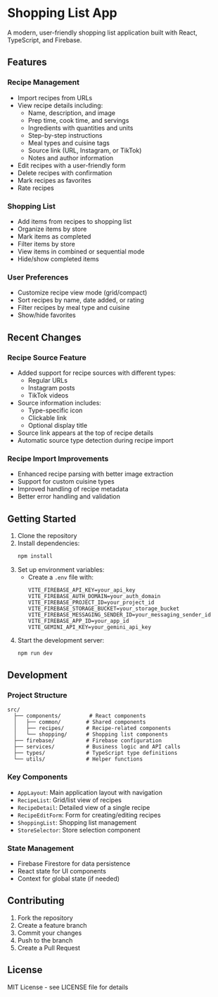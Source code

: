 # Shopping List App

A modern, user-friendly shopping list application built with React, TypeScript, and Firebase.

## Features

### Recipe Management
- Import recipes from URLs
- View recipe details including:
  - Name, description, and image
  - Prep time, cook time, and servings
  - Ingredients with quantities and units
  - Step-by-step instructions
  - Meal types and cuisine tags
  - Source link (URL, Instagram, or TikTok)
  - Notes and author information
- Edit recipes with a user-friendly form
- Delete recipes with confirmation
- Mark recipes as favorites
- Rate recipes

### Shopping List
- Add items from recipes to shopping list
- Organize items by store
- Mark items as completed
- Filter items by store
- View items in combined or sequential mode
- Hide/show completed items

### User Preferences
- Customize recipe view mode (grid/compact)
- Sort recipes by name, date added, or rating
- Filter recipes by meal type and cuisine
- Show/hide favorites

## Recent Changes

### Recipe Source Feature
- Added support for recipe sources with different types:
  - Regular URLs
  - Instagram posts
  - TikTok videos
- Source information includes:
  - Type-specific icon
  - Clickable link
  - Optional display title
- Source link appears at the top of recipe details
- Automatic source type detection during recipe import

### Recipe Import Improvements
- Enhanced recipe parsing with better image extraction
- Support for custom cuisine types
- Improved handling of recipe metadata
- Better error handling and validation

## Getting Started

1. Clone the repository
2. Install dependencies:
   ```bash
   npm install
   ```
3. Set up environment variables:
   - Create a `.env` file with:
     ```
     VITE_FIREBASE_API_KEY=your_api_key
     VITE_FIREBASE_AUTH_DOMAIN=your_auth_domain
     VITE_FIREBASE_PROJECT_ID=your_project_id
     VITE_FIREBASE_STORAGE_BUCKET=your_storage_bucket
     VITE_FIREBASE_MESSAGING_SENDER_ID=your_messaging_sender_id
     VITE_FIREBASE_APP_ID=your_app_id
     VITE_GEMINI_API_KEY=your_gemini_api_key
     ```
4. Start the development server:
   ```bash
   npm run dev
   ```

## Development

### Project Structure
```
src/
  ├── components/         # React components
  │   ├── common/        # Shared components
  │   ├── recipes/       # Recipe-related components
  │   └── shopping/      # Shopping list components
  ├── firebase/          # Firebase configuration
  ├── services/          # Business logic and API calls
  ├── types/             # TypeScript type definitions
  └── utils/             # Helper functions
```

### Key Components
- `AppLayout`: Main application layout with navigation
- `RecipeList`: Grid/list view of recipes
- `RecipeDetail`: Detailed view of a single recipe
- `RecipeEditForm`: Form for creating/editing recipes
- `ShoppingList`: Shopping list management
- `StoreSelector`: Store selection component

### State Management
- Firebase Firestore for data persistence
- React state for UI components
- Context for global state (if needed)

## Contributing
1. Fork the repository
2. Create a feature branch
3. Commit your changes
4. Push to the branch
5. Create a Pull Request

## License
MIT License - see LICENSE file for details 